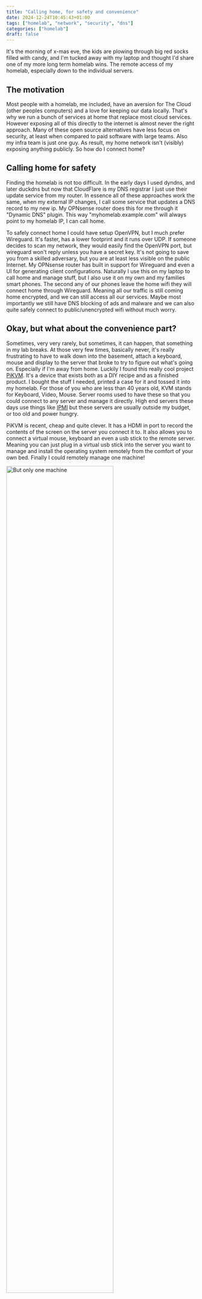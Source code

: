 ```yaml
---
title: "Calling home, for safety and convenience"
date: 2024-12-24T10:45:43+01:00
tags: ["homelab", "network", "security", "dns"]
categories: ["homelab"]
draft: false
---
```


It's the morning of x-mas eve, the kids are plowing through big red socks
filled with candy, and I'm tucked away with my laptop and thought I'd share one
of my more long term homelab wins. The remote access of my homelab, especially
down to the individual servers.

## The motivation

Most people with a homelab, me included, have an aversion for The Cloud (other
peoples computers) and a love for keeping our data locally. That's why we run a bunch
of services at home that replace most cloud services. However exposing all of
this directly to the internet is almost never the right approach. Many of these
open source alternatives have less focus on security, at least when compared to
paid software with large teams. Also my infra team is just one guy.
As result, my home network isn't (visibly) exposing anything publicly. So how do I connect
home?

## Calling home for safety

Finding the homelab is not too difficult. In the early days I used dyndns, and
later duckdns but now that CloudFlare is my DNS registrar I just use their update service
from my router. In essence all of these approaches work the same, when my
external IP changes, I call some service that updates a DNS record to my new ip.
My OPNsense router does this for me through it "Dynamic DNS" plugin.
This way "myhomelab.example.com" will always point to my homelab IP, I can call
home.

To safely connect home I could have setup OpenVPN, but I much prefer Wireguard.
It's faster, has a lower footprint and it runs over UDP. If someone decides
to scan my network, they would easily find the OpenVPN port, but wireguard won't
reply unless you have a secret key. It's not going to save you from a
skilled adversary, but you are at least less visible on the public Internet.
My OPNsense router has built in support for Wireguard and even a UI for
generating client configurations. Naturally I use this on my laptop to call
home and manage stuff, but I also use it on my own and my families smart phones.
The second any of our phones leave the home wifi they will connect home through Wireguard.
Meaning all our traffic is still coming home encrypted, and we can still access all our
services. Maybe most importantly we still have DNS blocking of ads and
malware and we can also quite safely connect to public/unencrypted wifi without
much worry.

## Okay, but what about the convenience part?

Sometimes, very very rarely, but sometimes, it can happen, that something in my
lab breaks. At those very few times, basically never, it's really frustrating to
have to walk down into the basement, attach a keyboard, mouse and display to
the server that broke to try to figure out what's going on. Especially if I'm
away from home. Luckily I found this really cool project
[PiKVM](https://pikvm.org/).
It's a device that exists both as a DIY recipe and as a finished product. I bought the stuff I needed, printed
a case for it and tossed it into my homelab. For those of you who are less than
40 years old, KVM stands for Keyboard, Video, Mouse. Server rooms used to have
these so that you could connect to any server and manage it directly. High end
servers these days use things like
[IPMI](https://en.wikipedia.org/wiki/Intelligent_Platform_Management_Interface)
but these servers are usually outside my budget, or too old and power hungry.

PiKVM is recent, cheap and quite clever. It has a HDMI in port to record the contents of
the screen on the server you connect it to. It also allows you to connect a virtual mouse, keyboard an even a
usb stick to the remote server. Meaning you can just plug in a virtual
usb stick into the server you want to manage and install the operating system
remotely from the comfort of your own bed. Finally I could remotely manage one machine!

<img src="/gru_pikvm.jpg" alt="But only one machine" width="75%"/>

Thankfully, this can be solved with an old school KVM switch. The [PiKVM documentation](https://docs.pikvm.org/tesmart/#setting-the-ip-address-of-the-tesmart-switch)
makes a few recommendations for switches that are compatible with PiKVM, so I
went with the 8 port TESmart one which was on sale at the time and slots
nicely into my 19" network rack. Right below my custom rack mounted raspberry
pis.

<img src="/rpi_k8s_rack_tesmart.jpg" alt="Rack mounted KVM" width="75%"/>

I'll throw in a close up of a RPI node too, just to show off. I spent way too
long designing these but luckily they worked out quite well! Now my raspberry pi
nodes can have an SSD and a micro-hdmi to hdmi port.

<img src="/rpi_k8s_rack_node.jpg" alt="RPI nodes" width="75%"/>

PiKVM then runs a web service that let's me login, choose one of the connected
servers and a nice little terminal window pops up with all the output I could
want. I can interact with the server as if I was directly connected, and even
enter the BIOS to make all those secret tweaks and hacks or break things.
Funnily enough, on the screenshot below the time formatting on the log output is
broken for some reason. This is the dashboard for one of my Talos nodes, which is
showing dmesg output. For some reason it thinks we are just above [Unix
Time](https://en.wikipedia.org/wiki/Unix_time) but the machine has the correct
time so the dashboard is just having a bad day I guess.

Now I can sit somewhere far away in abroad lands like Sweden, and re-install my
homelab if I wanted to. And just to be clear, I really don't want to. But I
could.

God jul! :D
